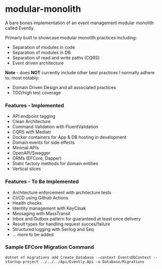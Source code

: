 # modular-monolith

A bare bones implementation of an event management modular monolith called Evently.

Primarly built to showcase modular monolith practices including:

- Separation of modules in code
- Separation of modules in DB
- Separation of read and write paths (CQRS)
- Event driven architecture

**Note** - does **NOT** currently include other best practices I normally adhere to, most notably:

- Domain Driven Design and all associated practices
- TDD/high test coverage


### Features - Implemented

- API endpoint tagging
- Clean Architecture
- Command Validation with FluentValidation
- CQRS with Mediatr
- Docker containers for App & DB hosting in development
- Domain events for side effects
- Minimal APIs
- OpenAPI/Swagger
- ORMs (EFCore, Dapper)
- Static factory methods for domain entities
- Vertical slices


### Features - To Be Implemented

- Architecture enforcement with architecture tests
- CI/CD using Github Actions
- Health checks
- Identity management with KeyCloak
- Messaging with MassTransit
- Inbox and Outbox pattern for guaranteed at least once delivery
- Result types for handling request succes/failure
- Structured logging with Serilog and Seq
- ... more to be added


### Sample EFCore Migration Command

```dotnet ef migrations add Create_Database --context EventsDbContext --startup-project ../../../Api/Evently.Api -o Database/Migrations```


